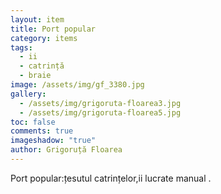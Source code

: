 ```yaml
---
layout: item
title: Port popular
category: items
tags:
  - ii
  - catrință
  - braie
image: /assets/img/gf_3380.jpg
gallery:
  - /assets/img/grigoruta-floarea3.jpg
  - /assets/img/grigoruta-floarea5.jpg
toc: false
comments: true
imageshadow: "true"
author: Grigoruță Floarea
---
```

Port popular:țesutul catrințelor,ii lucrate manual .